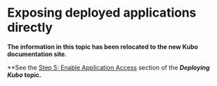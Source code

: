 # Exposing deployed applications directly

**The information in this topic has been relocated to the new Kubo documentation site.**

**See the [Step 5: Enable Application Access](https://docs-kubo.cfapps.io/installing/deploying-kubo/#step-5-enable-application-access) section of the ***Deploying Kubo* topic.**
